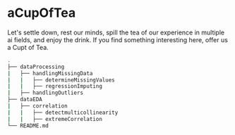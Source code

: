 # aCupOfTea
Let's settle down, rest our minds, spill the tea of our experience in multiple ai fields, and enjoy the drink. If you find something interesting here, offer us a Cupt of Tea.

```bash
.
├── dataProcessing
|   ├── handlingMissingData
|   |   ├── determineMissingValues
|   |   ├── regressionImputing
|   ├── handlingOutliers
├── dataEDA
|   ├── correlation
|   |   ├── detectmulticollinearity
|   |   ├── extremeCorrelation
└── README.md
```